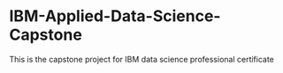 # IBM-Applied-Data-Science-Capstone
This is the capstone project for IBM data science professional certificate
